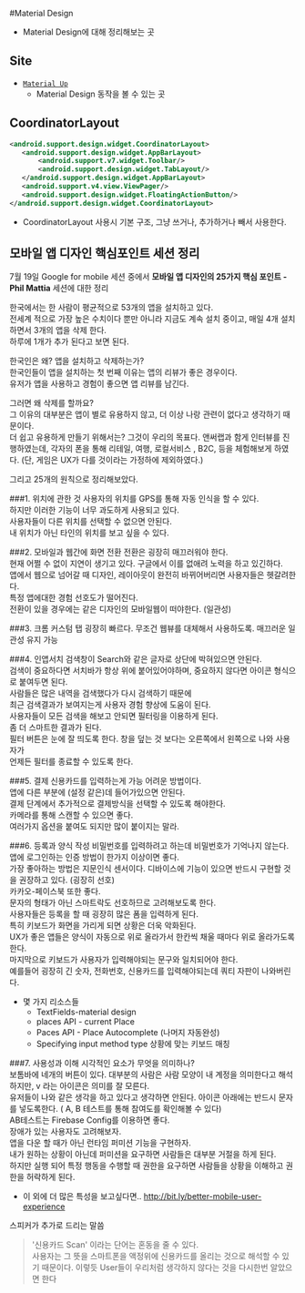 #Material Design
- Material Design에 대해 정리해보는 곳

## Site
- [`Material Up`](http://www.materialup.com/) 
    - Material Design 동작을 볼 수 있는 곳

## CoordinatorLayout
```xml
<android.support.design.widget.CoordinatorLayout>
   <android.support.design.widget.AppBarLayout>
       <android.support.v7.widget.Toolbar/>
       <android.support.design.widget.TabLayout/>
   </android.support.design.widget.AppBarLayout>
   <android.support.v4.view.ViewPager/>
   <android.support.design.widget.FloatingActionButton/>
</android.support.design.widget.CoordinatorLayout>
```
- CoordinatorLayout 사용시 기본 구조, 그냥 쓰거나, 추가하거나 빼서 사용한다.

## 모바일 앱 디자인 핵심포인트 세션 정리
7월 19일 Google for mobile 세션 중에서 **모바일 앱 디자인의 25가지 핵심 포인트 - Phil Mattia** 세션에 대한 정리
  
한국에서는 한 사람이 평균적으로 53개의 앱을 설치하고 있다.  
전세계 적으로 가장 높은 수치이다 뿐만 아니라 지금도 계속 설치 중이고, 매일 4개 설치하면서 3개의 앱을 삭제 한다.  
하루에 1개가 추가 된다고 보면 된다.  

한국인은 왜? 앱을 설치하고 삭제하는가?  
한국인들이 앱을 설치하는 첫 번째 이유는 앱의 리뷰가 좋은 경우이다.  
유저가 앱을 사용하고 경험이 좋으면 앱 리뷰를 남긴다.  

그러면 왜 삭제를 할까요?  
그 이유의 대부분은 앱이 별로 유용하지 않고, 더 이상 나랑 관련이 없다고 생각하기 때문이다.  
더 쉽고 유용하게 만들기 위해서는?
그것이 우리의 목표다. 앤써랩과 함게 인터뷰를 진행하였는데, 각자의 폰을 통해 리테일, 여행, 로컬서비스 , B2C, 등을 체험해보게 하였다.
(단, 게임은 UX가 다를 것이라는 가정하에 제외하였다.)

그리고 25개의 원칙으로 정리해보았다.

###1. 위치에 관한 것
사용자의 위치를 GPS를 통해 자동 인식을 할 수 있다.   
하지만 이러한 기능이 너무 과도하게 사용되고 있다.   
사용자들이 다른 위치를 선택할 수 없으면 안된다.   
내 위치가 아닌 타인의 위치를 보고 싶을 수 있다.  

###2. 모바일과 웹간에 화면 전환
전환은 굉장히 매끄러워야 한다.  
현재 어쩔 수 없이 지연이 생기고 있다. 구글에서 이를 없애려 노력을 하고 있긴하다.  
앱에서 웹으로 넘어갈 때 디자인, 레이아웃이 완전히 바뀌어버리면 사용자들은 헷갈려한다.  
특정 앱에대한 경험 선호도가 떨어진다.  
전환이 있을 경우에는 같은 디자인의 모바일웹이 떠야한다. (일관성)

###3. 크롬 커스텀 탭
굉장히 빠르다. 무조건 웹뷰를 대체해서 사용하도록. 매끄러운 일관성 유지 가능  

###4. 인앱서치
검색창이 Search와 같은 글자로 상단에 박혀있으면 안된다.  
검색이 중요하다면 서치바가 항상 위에 붙어있어야하며, 중요하지 않다면 아이콘 형식으로 붙여두면 된다.  
사람들은 많은 내역을 검색했다가 다시 검색하기 때문에  
최근 검색결과가 보여지는게 사용자 경험 향상에 도움이 된다.  
사용자들이 모든 검색을 해보고 안되면 필터링을 이용하게 된다.  
좀 더 스마트한 결과가 된다.  
필터 버튼은 눈에 잘 띄도록 한다. 창을 덮는 것 보다는 오른쪽에서 왼쪽으로 나와 사용자가  
언제든 필터를 종료할 수 있도록 한다.

###5. 결제
신용카드를 입력하는게 가능 어려운 방법이다.  
앱에 다른 부분에 (설정 같은)데 들어가있으면 안된다.  
결제 단계에서 추가적으로 결제방식을 선택할 수 있도록 해야한다.  
카메라를 통해 스캔할 수 있으면 좋다.  
여러가지 옵션을 붙여도 되지만 많이 붙이지는 말라.

###6. 등록과 양식 작성
비밀번호를 입력하려고 하는데 비밀번호가 기억나지 않는다.  
앱에 로그인하는 인증 방법이 한가지 이상이면 좋다.  
가장 좋아하는 방법은 지문인식 센서이다. 디바이스에 기능이 있으면 반드시 구현할 것을 권장하고 있다. (굉장히 선호)  
카카오-페이스북 또한 좋다.  
문자의 형태가 아닌 스마트락도 선호하므로 고려해보도록 한다.  
사용자들은 등록을 할 때 굉장히 많은 폼을 입력하게 된다.  
특히 키보드가 화면을 가리게 되면 상황은 더욱 악화된다.  
UX가 좋은 앱들은 양식이 자동으로 위로 올라가서 한칸씩 채울 때마다 위로 올라가도록 한다.  
마지막으로 키보드가 사용자가 입력해야되는 문구와 일치되어야 한다.   
예를들어 굉장히 긴 숫자, 전화번호, 신용카드를 입력해야되는데 쿼티 자판이 나와버린다.   

- 몇 가지 리소스들
    - TextFields-material design
    - places API - current Place
    - Paces API - Place Autocomplete (나머지 자동완성)  
    - Specifying input method type  상황에 맞는 키보드 매칭  

###7. 사용성과 이해 
시각적인 요소가 무엇을 의미하나?  
보톰바에 네개의 버튼이 있다. 대부분의 사람은 사람 모양이 내 계정을 의미한다고 해석하지만, v 라는 아이콘은 의미를 잘 모른다.  
유저들이 나와 같은 생각을 하고 있다고 생각하면 안된다. 아이콘 아래에는 반드시 문자를 넣도록한다. ( A, B 테스트를 통해 참여도를 확인해볼 수 있다)  
AB테스트는 Firebase Config를 이용하면 좋다.  
장애가 있는 사용자도 고려해보자.  
앱을 다운 할 때가 아닌 런타임 퍼미션 기능을 구현하자.  
내가 원하는 상황이 아닌데 퍼미션을 요구하면 사람들은 대부분 거절을 하게 된다.  
하지만 실행 되어 특정 행동을 수행할 때 권한을 요구하면 사람들을 상황을 이해하고 권한을 허락하게 된다.

- 이 외에 더 많은 특성을 보고싶다면..
http://bit.ly/better-mobile-user-experience

스피커가 추가로 드리는 말씀
> '신용카드 Scan' 이라는 단어는 혼동을 줄 수 있다.   
사용자는 그 뜻을 스마트폰을 액정위에 신용카드를 올리는 것으로 해석할 수 있기 때문이다. 
이렇듯 User들이 우리처럼 생각하지 않다는 것을 다시한번 알았으면 한다 